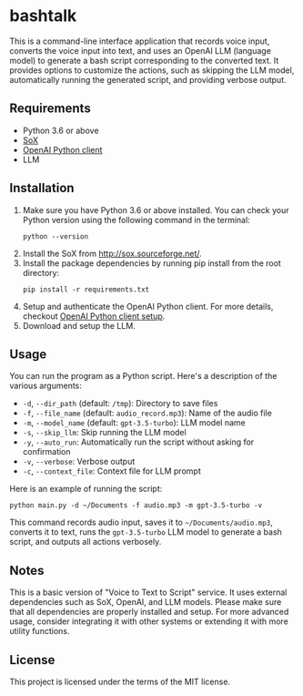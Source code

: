 # bashtalk

This is a command-line interface application that records voice input, converts the voice input into text, and uses an OpenAI LLM (language model) to generate a bash script corresponding to the converted text. It provides options to customize the actions, such as skipping the LLM model, automatically running the generated script, and providing verbose output.

## Requirements
- Python 3.6 or above
- [SoX](http://sox.sourceforge.net/)
- [OpenAI Python client](https://github.com/openai/openai-cookbook/blob/main/examples/setup.md)
- LLM

## Installation
1. Make sure you have Python 3.6 or above installed. You can check your Python version using the following command in the terminal:
   ```
   python --version
   ```
2. Install the SoX from http://sox.sourceforge.net/.
3. Install the package dependencies by running pip install from the root directory:
   ```
   pip install -r requirements.txt
   ```
4. Setup and authenticate the OpenAI Python client. For more details, checkout [OpenAI Python client setup](https://github.com/openai/openai-cookbook/blob/main/examples/setup.md).
5. Download and setup the LLM.

## Usage
You can run the program as a Python script. Here's a description of the various arguments:
- `-d`, `--dir_path` (default: `/tmp`): Directory to save files
- `-f`, `--file_name` (default: `audio_record.mp3`): Name of the audio file
- `-m`, `--model_name` (default: `gpt-3.5-turbo`): LLM model name
- `-s`, `--skip_llm`: Skip running the LLM model
- `-y`, `--auto_run`: Automatically run the script without asking for confirmation
- `-v`, `--verbose`: Verbose output
- `-c`, `--context_file`: Context file for LLM prompt

Here is an example of running the script:
```
python main.py -d ~/Documents -f audio.mp3 -m gpt-3.5-turbo -v
```
This command records audio input, saves it to `~/Documents/audio.mp3`, converts it to text, runs the `gpt-3.5-turbo` LLM model to generate a bash script, and outputs all actions verbosely.

## Notes
This is a basic version of "Voice to Text to Script" service. It uses external dependencies such as SoX, OpenAI, and LLM models. Please make sure that all dependencies are properly installed and setup. For more advanced usage, consider integrating it with other systems or extending it with more utility functions.

## License
This project is licensed under the terms of the MIT license.
